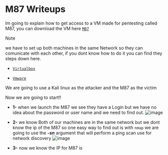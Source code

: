 # M87 Writeups
Im going to explain how to get access to a VM made for pentesting called M87, you can download the VM here <code>[M87](https://www.vulnhub.com/entry/m87-1,595/)</code>

>[!NOTE]
>we have to set up both machines in the same Network so they can comunicate with each other, if you dont know how to do it you can find they steps down here. 

- <code>[Virtualbox](https://github.com/MauricioVigo/Cybersecurity/blob/main/Making%20Nat-Network%20in%20Virtualbox.md)</code>

- <code>[Vmware](https://github.com/MauricioVigo/Cybersecurity/blob/main/Making%20Nat-Network%20in%20Vmware.md)</code>

We are going to use a Kali linux as the attacker and the M87 as the victim

Now we are going to start!!

- **1-** when we launch the M87 we see they have a Login but we have no idea about the password or user name and we need to find out.
![image](https://github.com/MauricioVigo/Cybersecurity/assets/95547003/f2688039-a89b-486b-bc38-cd590b1b5c93)

- **2-** we know Both of our machines are in the same network but we dont know the ip of the M87 so one easy way to find out is with <code>nmap</code> we are going to use
the ***-sn*** argument that will perform a ping scan use for network discovery 
![image](https://github.com/MauricioVigo/Cybersecurity/assets/95547003/53191213-46d6-4552-a391-2399683bd003)

- **3-** now we know the IP for M87 is 

